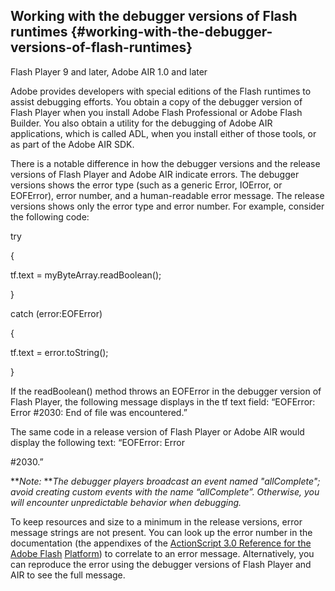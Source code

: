 ## Working with the debugger versions of Flash runtimes {#working-with-the-debugger-versions-of-flash-runtimes}

Flash Player 9 and later, Adobe AIR 1.0 and later

Adobe provides developers with special editions of the Flash runtimes to assist debugging efforts. You obtain a copy of the debugger version of Flash Player when you install Adobe Flash Professional or Adobe Flash Builder. You also obtain a utility for the debugging of Adobe AIR applications, which is called ADL, when you install either of those tools, or as part of the Adobe AIR SDK.

There is a notable difference in how the debugger versions and the release versions of Flash Player and Adobe AIR indicate errors. The debugger versions shows the error type (such as a generic Error, IOError, or EOFError), error number, and a human-readable error message. The release versions shows only the error type and error number. For example, consider the following code:

try

{

tf.text = myByteArray.readBoolean();

}

catch (error:EOFError)

{

tf.text = error.toString();

}

If the readBoolean() method throws an EOFError in the debugger version of Flash Player, the following message displays in the tf text field: “EOFError: Error #2030: End of file was encountered.”

The same code in a release version of Flash Player or Adobe AIR would display the following text: “EOFError: Error

#2030.”

**_Note:_ **_The debugger players broadcast an event named &quot;allComplete&quot;; avoid creating custom events with the name “allComplete”. Otherwise, you will encounter unpredictable behavior when debugging._

To keep resources and size to a minimum in the release versions, error message strings are not present. You can look up the error number in the documentation (the appendixes of the [ActionScript 3.0 Reference for the Adobe Flash](http://help.adobe.com/en_US/FlashPlatform/reference/actionscript/3/runtimeErrors.html) [Platform](http://help.adobe.com/en_US/FlashPlatform/reference/actionscript/3/runtimeErrors.html)) to correlate to an error message. Alternatively, you can reproduce the error using the debugger versions of Flash Player and AIR to see the full message.